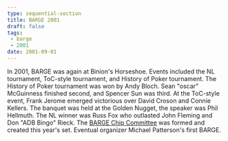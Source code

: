 ```yaml
---
type: sequential-section
title: BARGE 2001
draft: false
tags:
 - barge
 - 2001
date: 2001-09-01
---
```


In 2001, BARGE was again at Binion's Horseshoe. Events included the NL
tournament, ToC-style tournament, and History of Poker tournament. The History
of Poker tournament was won by Andy Bloch. Sean &quot;oscar&quot; McGuinness
finished second, and Spencer Sun was third. At the ToC-style event, Frank
Jerome emerged victorious over David Croson and Connie Kellers. The banquet was
held at the Golden Nugget, the speaker was Phil Hellmuth. The NL winner was
Russ Fox who outlasted John Fleming and Don &quot;ADB Bingo&quot; Rieck. The
[BARGE Chip Committee](/chips/bcc/) was formed and created this year's
set. Eventual organizer Michael Patterson's first BARGE.
